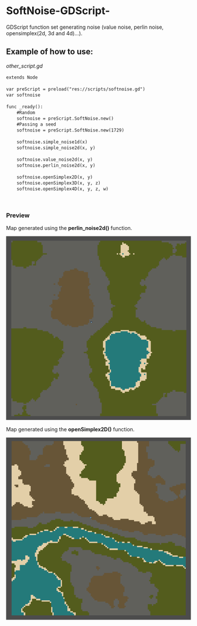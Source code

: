 # SoftNoise-GDScript-
GDScript function set generating noise (value noise, perlin noise, opensimplex(2d, 3d and 4d)...).

## Example of how to use:

*other_script.gd*

```
extends Node

var preScript = preload("res://scripts/softnoise.gd")
var softnoise

func _ready():
	#Random
	softnoise = preScript.SoftNoise.new()
	#Passing a seed
	softnoise = preScript.SoftNoise.new(1729)
	
	softnoise.simple_noise1d(x)
	softnoise.simple_noise2d(x, y)
	
	softnoise.value_noise2d(x, y)
	softnoise.perlin_noise2d(x, y)
	
	softnoise.openSimplex2D(x, y)
	softnoise.openSimplex3D(x, y, z)
	softnoise.openSimplex4D(x, y, z, w)
	
	
```
### Preview
Map generated using the **perlin_noise2d()** function.

![SofNoise2D screenshot](map_sofnoise2d_perdugames.png)

Map generated using the **openSimplex2D()** function.

![SofNoise2D screenshot](map_opensimplex2d_perdugames.png)



